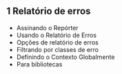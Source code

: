 ## 1 Relatório de erros
  - Assinando o Repórter
  - Usando o Relatório de Erros
  - Opções de relatório de erros
  - Filtrando por classes de erro
  - Definindo o Contexto Globalmente
  - Para bibliotecas